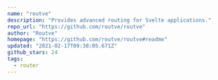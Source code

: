 ```yaml
---
name: "routve"
description: "Provides advanced routing for Svelte applications."
repo_url: "https://github.com/routve/routve"
author: "Routve"
homepage: "https://github.com/routve/routve#readme"
updated: "2021-02-17T09:38:05.671Z"
github_stars: 24
tags: 
  - router
---
```

